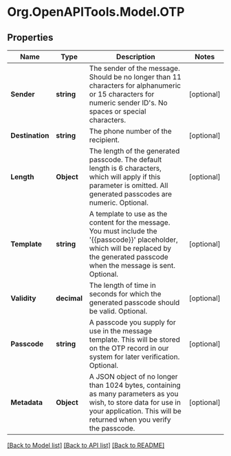 
# Org.OpenAPITools.Model.OTP

## Properties

Name | Type | Description | Notes
------------ | ------------- | ------------- | -------------
**Sender** | **string** | The sender of the message. Should be no longer than 11 characters for alphanumeric or 15 characters for numeric sender ID&#39;s. No spaces or special characters. | [optional] 
**Destination** | **string** | The phone number of the recipient. | [optional] 
**Length** | **Object** | The length of the generated passcode. The default length is 6 characters, which will apply if this parameter is omitted. All generated passcodes are numeric. Optional. | [optional] 
**Template** | **string** | A template to use as the content for the message. You must include the &#39;{{passcode}}&#39; placeholder, which will be replaced by the generated passcode when the message is sent. Optional. | [optional] 
**Validity** | **decimal** | The length of time in seconds for which the generated passcode should be valid. Optional. | [optional] 
**Passcode** | **string** | A passcode you supply for use in the message template. This will be stored on the OTP record in our system for later verification. Optional. | [optional] 
**Metadata** | **Object** | A JSON object of no longer than 1024 bytes, containing as many parameters as you wish, to store data for use in your application. This will be returned when you verify the passcode. | [optional] 

[[Back to Model list]](../README.md#documentation-for-models)
[[Back to API list]](../README.md#documentation-for-api-endpoints)
[[Back to README]](../README.md)

